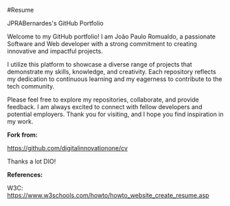 #Resume

JPRABernardes's GitHub Portfolio

Welcome to my GitHub portfolio! I am João Paulo Romualdo, a passionate Software and Web developer with a strong commitment to creating innovative and impactful projects.

I utilize this platform to showcase a diverse range of projects that demonstrate my skills, knowledge, and creativity. Each repository reflects my dedication to continuous learning and my eagerness to contribute to the tech community.

Please feel free to explore my repositories, collaborate, and provide feedback. I am always excited to connect with fellow developers and potential employers. Thank you for visiting, and I hope you find inspiration in my work.

**Fork from:**

https://github.com/digitalinnovationone/cv

Thanks a lot DIO!

**References:**

W3C: https://www.w3schools.com/howto/howto_website_create_resume.asp
